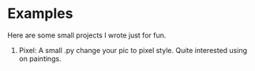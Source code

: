 # Examples

Here are some small projects I wrote just for fun.

1. Pixel: A small .py change your pic to pixel style. Quite interested using on paintings.


